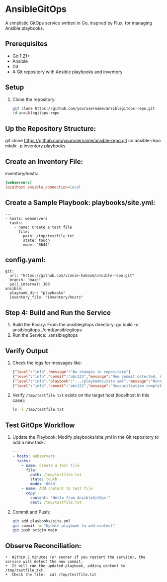  
# AnsibleGitOps

A simplistic GitOps service written in Go, inspired by Flux, for managing Ansible playbooks.

## Prerequisites
- Go 1.21+
- Ansible
- Git
- A Git repository with Ansible playbooks and inventory

## Setup
1. Clone the repository:
   ```bash
   git clone https://github.com/yourusername/ansiblegitops-repo.git
   cd ansiblegitops-repo
   ```

## Up the Repository Structure: 

git clone https://github.com/yourusername/ansible-repo.git
cd ansible-repo
mkdir -p inventory playbooks

## Create an Inventory File:

inventory/hosts:
```ini
[webservers]
localhost ansible_connection=local
```

## Create a Sample Playbook: playbooks/site.yml:
```
---
- hosts: webservers
  tasks:
    - name: Create a test file
      file:
        path: /tmp/testfile.txt
        state: touch
        mode: '0644'
```      
## config.yaml:
```
git:
  url: "https://github.com/vinnie-kaboom/ansible-repo.git"
  branch: "main"
  poll_interval: 300
ansible:
  playbook_dir: "playbooks"
  inventory_file: "inventory/hosts"
```

## Step 4: Build and Run the Service
1.  Build the Binary: From the ansiblegitops directory:
    go build -o ansiblegitops ./cmd/ansiblegitops
2.  Run the Service:
    ./ansiblegitops

## Verify Output

1. Check the logs for messages like:
    ```json
    {"level":"info","message":"No changes in repository"}
    {"level":"info","commit":"abc123","message":"New commit detected, running playbooks"}
    {"level":"info","playbook":".../playbooks/site.yml","message":"Running Ansible playbook"}
    {"level":"info","commit":"abc123","message":"Reconciliation completed"}
    ```

2. Verify `/tmp/testfile.txt` exists on the target host (localhost in this case):
    ```bash
    ls -l /tmp/testfile.txt
    ```

## Test GitOps Workflow
1. Update the Playbook: Modify playbooks/site.yml in the Git repository to add a new task:
    ```yaml
    ---
    - hosts: webservers
      tasks:
        - name: Create a test file
          file:
            path: /tmp/testfile.txt
            state: touch
            mode: '0644'
        - name: Add content to test file
          copy:
            content: "Hello from AnsibleGitOps!"
            dest: /tmp/testfile.txt
    ```

2. Commit and Push:
    ```bash
    git add playbooks/site.yml
    git commit -m "Update playbook to add content"
    git push origin main
    ```


 ## Observe Reconciliation:
	•  Within 5 minutes (or sooner if you restart the service), the service will detect the new commit.
	•  It will run the updated playbook, adding content to /tmp/testfile.txt.
	•  Check the file:  cat /tmp/testfile.txt    
